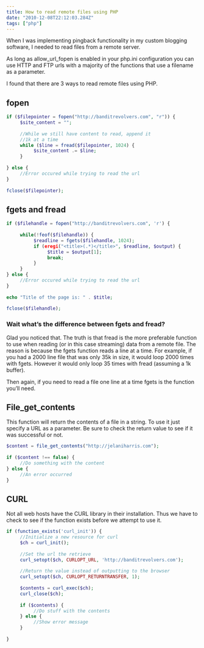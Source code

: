 ```yaml
---
title: How to read remote files using PHP
date: "2010-12-08T22:12:03.284Z"
tags: ["php"]
---
```

When I was implementing pingback functionality in my custom blogging software, I needed to read files from a remote server.

As long as allow_url_fopen is enabled in your php.ini configuration you can use HTTP and FTP urls with a majority of the functions that use a filename as a parameter.

I found that there are 3 ways to read remote files using PHP.

## fopen
```php
if ($filepointer = fopen("http://banditrevolvers.com", "r")) {
     $site_content = "";
 
     //While we still have content to read, append it
     //1k at a time
     while ($line = fread($filepointer, 1024) {
          $site_content .= $line;
     }
 
} else {
     //Error occured while trying to read the url
}
 
fclose($filepointer);
```

## fgets and fread

```php
if ($filehandle = fopen("http://banditrevolvers.com", 'r') {
 
     while(!feof($filehandle)) {
          $readline = fgets($filehandle, 1024);
          if (eregi("<title>(.*)</title>", $readline, $output) {
               $title = $output[1];
               break;
          }
     }
} else {
     //Error occured while trying to read the url
}
 
echo "Title of the page is: " . $title;
 
fclose($filehandle);
```

### Wait what’s the difference between fgets and fread?

Glad you noticed that. The truth is that fread is the more preferable function to use when reading (or in this case streaming) data from a remote file. The reason is because the fgets function reads a line at a time. For example, if you had a 2000 line file that was only 35k in size, it would loop 2000 times with fgets. However it would only loop 35 times with fread (assuming a 1k buffer).

Then again, if you need to read a file one line at a time fgets is the function you’ll need.

## File_get_contents

This function will return the contents of a file in a string. To use it just specify a URL as a parameter. Be sure to check the return value to see if it was successful or not.

```php
$content = file_get_contents("http://jelaniharris.com");
 
if ($content !== false) {
     //Do something with the content
} else {
     //An error occurred
}
```

## CURL

Not all web hosts have the CURL library in their installation. Thus we have to check to see if the function exists before we attempt to use it.

```php
if (function_exists('curl_init')) {
     //Initialize a new resource for curl
     $ch = curl_init();
 
     //Set the url the retrieve
     curl_setopt($ch, CURLOPT_URL, 'http://banditrevolvers.com');
 
     //Return the value instead of outputting to the browser
     curl_setopt($ch, CURLOPT_RETURNTRANSFER, 1);
 
     $contents = curl_exec($ch);
     curl_close($ch);
 
     if ($contents) {
          //Do stuff with the contents
     } else {
          //Show error message
     }
 
}
```